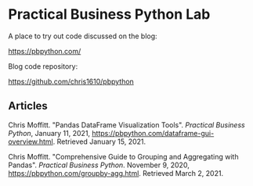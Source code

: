 # Practical Business Python Lab
A place to try out code discussed on the blog:

https://pbpython.com/

Blog code repository:

https://github.com/chris1610/pbpython

## Articles
Chris Moffitt. "Pandas DataFrame Visualization Tools". _Practical Business Python_, January 11, 2021, https://pbpython.com/dataframe-gui-overview.html. Retrieved January 15, 2021.

Chris Moffitt. "Comprehensive Guide to Grouping and Aggregating with Pandas".
_Practical Business Python_. November 9, 2020, https://pbpython.com/groupby-agg.html. Retrieved March 2, 2021.

